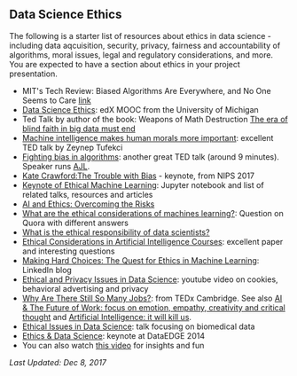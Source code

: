 ## Data Science Ethics  
The following is a starter list of resources about ethics in data science - including data aqcuisition, security, privacy, fairness and accountability of algorithms, moral issues, legal and regulatory considerations, and more. You are expected to have a section about ethics in your project presentation.
* MIT's Tech Review: Biased Algorithms Are Everywhere, and No One Seems to Care [link](https://www.technologyreview.com/s/608248/biased-algorithms-are-everywhere-and-no-one-seems-to-care/amp/)
* [Data Science Ethics](https://www.edx.org/course/data-science-ethics-michiganx-ds101x-1): edX MOOC from the University of Michigan 
* Ted Talk by author of the book: Weapons of Math Destruction [The era of blind faith in big data must end](https://www.ted.com/talks/cathy_o_neil_the_era_of_blind_faith_in_big_data_must_end) 
* [Machine intelligence makes human morals more important](https://www.ted.com/talks/zeynep_tufekci_machine_intelligence_makes_human_morals_more_important): excellent TED talk by Zeynep Tufekci 
* [Fighting bias in algorithms](https://www.ted.com/talks/joy_buolamwini_how_i_m_fighting_bias_in_algorithms): another great TED talk (around 9 minutes). Speaker runs [AJL](http://www.ajlunited.org/).
* [Kate Crawford:The Trouble with Bias](https://www.facebook.com/nipsfoundation/videos/1553500344741199/) - keynote, from NIPS 2017
* [Keynote of Ethical Machine Learning](http://kjamistan.com/pydata-amsterdam-keynote-on-ethical-machine-learning/): Jupyter notebook and list of related talks, resources and articles 
* [AI and Ethics: Overcoming the Risks](https://www3.nhk.or.jp/nhkworld/en/vod/globalagenda/2047031/)
* [What are the ethical considerations of machines learning?](https://www.quora.com/What-are-the-ethical-considerations-of-machines-learning): Question on Quora with different answers
* [What is the ethical responsibility of data scientists?](http://www.fast.ai/2017/11/02/ethics/)
* [Ethical Considerations in Artificial Intelligence Courses](https://arxiv.org/pdf/1701.07769.pdf): excellent paper and interesting questions 
* [Making Hard Choices: The Quest for Ethics in Machine Learning](https://engineering.linkedin.com/blog/2016/11/making-hard-choices--the-quest-for-ethics-in-machine-learning): LinkedIn blog 
* [Ethical and Privacy Issues in Data Science](https://www.youtube.com/watch?v=GZniJBygnX8): youtube video on cookies, behavioral advertising and privacy
* [Why Are There Still So Many Jobs?](https://www.youtube.com/watch?v=LCxcnUrokJo): from TEDx Cambridge. See also [AI & The Future of Work: focus on emotion, empathy, creativity and critical thought](https://www.youtube.com/watch?v=dRw4d2Si8LA) and [Artificial Intelligence: it will kill us](https://www.youtube.com/watch?v=BrNs0M77Pd4). 
* [Ethical Issues in Data Science](https://www.youtube.com/watch?v=qgAoLKiUPMM): talk focusing on biomedical data
* [Ethics & Data Science](https://www.youtube.com/watch?v=zCtHQXugrO0): keynote at DataEDGE 2014 
* You can also watch [this video](https://twitter.com/EnglishRussia1/status/862661011882561537) for insights and fun

*Last Updated: Dec 8, 2017*

